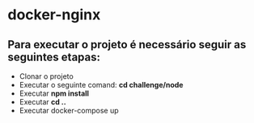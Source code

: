 # docker-nginx

## Para executar o projeto é necessário seguir as seguintes etapas: 

- Clonar o projeto
- Executar o seguinte comand: **cd challenge/node** 
- Executar **npm install**
- Executar **cd ..**
- Executar docker-compose up
